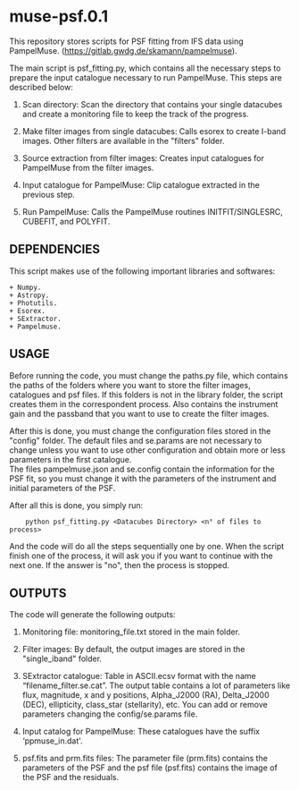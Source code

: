 # muse-psf.0.1

This repository stores scripts for PSF fitting from IFS data using PampelMuse. (https://gitlab.gwdg.de/skamann/pampelmuse).

The main script is psf_fitting.py, which contains all the necessary steps to prepare the input catalogue necessary to run PampelMuse. This steps are described below: 

1. Scan directory: Scan the directory that contains your single datacubes and create a monitoring file to keep the track of the progress.
  
2. Make filter images from single datacubes: Calls esorex to create I-band images. Other filters are available in the "filters" folder.

3. Source extraction from filter images: Creates input catalogues for PampelMuse from the filter images.

4. Input catalogue for PampelMuse: Clip catalogue extracted in the previous step. 

5. Run PampelMuse: Calls the PampelMuse routines INITFIT/SINGLESRC, CUBEFIT, and POLYFIT.


DEPENDENCIES
------------

This script makes use of the following important libraries and softwares:

	+ Numpy.
	+ Astropy.
	+ Photutils.
	+ Esorex.
	+ SExtractor.
	+ Pampelmuse.

USAGE
-----

Before running the code, you must change the paths.py file, which contains the paths of the folders where you want to store the filter images, catalogues and psf files. If this folders is not in the library folder, the script creates them in the correspondent process. Also contains the instrument gain and the passband that you want to use to create the filter images.

After this is done, you must change the configuration files stored in the "config" folder. The default files and se.params are not necessary to change unless you want to use other configuration and obtain more or less parameters in the first catalogue.  
The files pampelmuse.json and se.config contain the information for the PSF fit, so you must change it with the parameters of the instrument and initial parameters of the PSF. 

After all this is done, you simply run:

		python psf_fitting.py <Datacubes Directory> <n° of files to process>

And the code will do all the steps sequentially one by one. When the script finish one of the process, it will ask you if you want to continue with the next one. If the answer is "no", then the process is stopped. 

OUTPUTS
-------

The code will generate the following outputs: 

1. Monitoring file: monitoring_file.txt stored in the main folder. 

2. Filter images: By default, the output images are stored in the "single_iband" folder.

3. SExtractor catalogue: Table in ASCII.ecsv format with the name “filename_filter.se.cat”.
The output table contains a lot of parameters like flux, magnitude, x and y positions, Alpha_J2000 (RA), Delta_J2000 (DEC), ellipticity, class_star (stellarity), etc. You can add or remove parameters changing the config/se.params file.

4. Input catalog for PampelMuse: These catalogues have the suffix ‘ppmuse_in.dat'.

5. psf.fits and prm.fits files: The parameter file (prm.fits) contains the parameters of the PSF and the psf file (psf.fits) contains the image of the PSF and the residuals.
